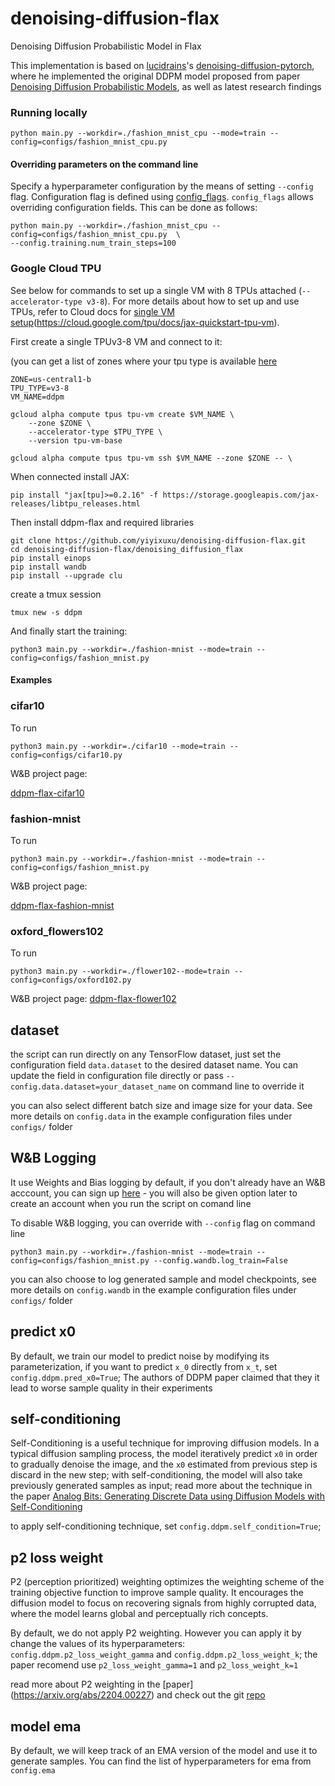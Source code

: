 # denoising-diffusion-flax

Denoising Diffusion Probabilistic Model in Flax 

This implementation is based on [lucidrains](https://github.com/lucidrains)'s [denoising-diffusion-pytorch](https://github.com/lucidrains/denoising-diffusion-pytorch), where he implemented the original DDPM model proposed from paper [Denoising Diffusion Probabilistic Models](https://arxiv.org/abs/2006.11239), as well as latest research findings


### Running locally

```shell
python main.py --workdir=./fashion_mnist_cpu --mode=train --config=configs/fashion_mnist_cpu.py 
```

#### Overriding parameters on the command line

Specify a hyperparameter configuration by the means of setting `--config` flag.
Configuration flag is defined using
[config_flags](https://github.com/google/ml_collections/tree/master#config-flags).
`config_flags` allows overriding configuration fields. This can be done as
follows:

```shell
python main.py --workdir=./fashion_mnist_cpu --config=configs/fashion_mnist_cpu.py  \
--config.training.num_train_steps=100
```

### Google Cloud TPU

See below for commands to set up a single VM with 8 TPUs attached
(`--accelerator-type v3-8`). For more details about how to set up and
use TPUs, refer to Cloud docs for
[single VM setup](https://cloud.google.com/tpu/docs/jax-quickstart-tpu-vm)(https://cloud.google.com/tpu/docs/jax-quickstart-tpu-vm).

First create a single TPUv3-8 VM and connect to it:

(you can get a list of zones where your tpu type is available [here](https://cloud.google.com/tpu/docs/regions-zones)

```
ZONE=us-central1-b
TPU_TYPE=v3-8
VM_NAME=ddpm

gcloud alpha compute tpus tpu-vm create $VM_NAME \
    --zone $ZONE \
    --accelerator-type $TPU_TYPE \
    --version tpu-vm-base

gcloud alpha compute tpus tpu-vm ssh $VM_NAME --zone $ZONE -- \
```

When connected install JAX:

```
pip install "jax[tpu]>=0.2.16" -f https://storage.googleapis.com/jax-releases/libtpu_releases.html
```

Then install ddpm-flax and required libraries

```
git clone https://github.com/yiyixuxu/denoising-diffusion-flax.git
cd denoising-diffusion-flax/denoising_diffusion_flax
pip install einops
pip install wandb
pip install --upgrade clu

 ```

create a tmux session

```
tmux new -s ddpm

```

And finally start the training:


```
python3 main.py --workdir=./fashion-mnist --mode=train --config=configs/fashion_mnist.py 
```

#### Examples

### cifar10

To run

```
python3 main.py --workdir=./cifar10 --mode=train --config=configs/cifar10.py 
```

W&B project page: 

[ddpm-flax-cifar10](https://wandb.ai/yiyixu/ddpm-flax-cifar10?workspace=user-yiyixu)


### fashion-mnist

To run

```
python3 main.py --workdir=./fashion-mnist --mode=train --config=configs/fashion_mnist.py 
```
W&B project page: 

[ddpm-flax-fashion-mnist](https://wandb.ai/yiyixu/ddpm-flax-fashion-mnist?workspace=user-yiyixu)

### oxford_flowers102

To run
```
python3 main.py --workdir=./flower102--mode=train --config=configs/oxford102.py 
```

W&B project page: 
[ddpm-flax-flower102](https://wandb.ai/yiyixu/ddpm-flax-flower102?workspace=user-yiyixu)

## dataset 

the script can run directly on any TensorFlow dataset, just set the configuration field `data.dataset` to the desired dataset name. You can update the field in configuration file directly or pass `--config.data.dataset=your_dataset_name` on command line to override it

you can also select different batch size and image size for your data. See more details on `config.data` in the example configuration files under `configs/` folder

## W&B Logging

It use Weights and Bias logging by default, if you don't already have an W&B acccount, you can sign up [here](https://wandb.ai/signup) - you will also be given option later to create an account when you run the script on comand line 

To disable W&B logging, you can override with `--config` flag on command line

```
python3 main.py --workdir=./fashion-mnist --mode=train --config=configs/fashion_mnist.py --config.wandb.log_train=False
```

you can also choose to log generated sample and model checkpoints, see more details on `config.wandb` in the example configuration files under `configs/` folder

## predict x0

By default, we train our model to predict noise by modifying its parameterization, if you want to predict `x_0` directly from `x_t`, set `config.ddpm.pred_x0=True`; The authors of DDPM paper claimed that they it lead to worse sample quality in their experiments 

## self-conditioning

Self-Conditioning is a useful technique for improving diffusion models. In a typical diffusion sampling process, the model iteratively predict `x0` in order to gradually denoise the image, and the `x0` estimated from previous step is discard in the new step; with self-conditioning, the model will also take previously generated samples as input; read more about the technique in the paper [Analog Bits: Generating Discrete Data using Diffusion Models with Self-Conditioning](https://arxiv.org/abs/2208.04202)

to apply self-conditioning technique, set `config.ddpm.self_condition=True`;

## p2 loss weight

P2 (perception prioritized) weighting optimizes the weighting scheme of the training objective function to improve sample quality. It encourages the diffusion model to focus on recovering signals from highly corrupted data, where the model learns global and perceptually rich concepts. 

By default, we do not apply P2 weighting. However you can apply it by change the values of its hyperparameters: `config.ddpm.p2_loss_weight_gamma` and `config.ddpm.p2_loss_weight_k`; the paper recomend use `p2_loss_weight_gamma=1` and `p2_loss_weight_k=1`

read more about P2 weighting in the [paper] (https://arxiv.org/abs/2204.00227) and check out the git [repo](https://github.com/jychoi118/P2-weighting)


## model ema 

By default, we will keep track of an EMA version of the model and use it to generate samples. You can find the list of hyperparameters for ema from `config.ema`




